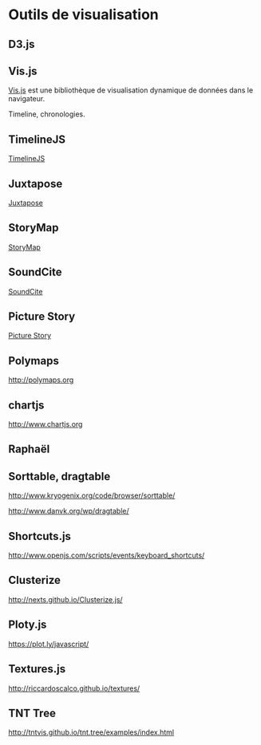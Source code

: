 # Outils de visualisation


## D3.js

## Vis.js

[Vis.js](http://visjs.org) est une bibliothèque de visualisation dynamique de données dans le navigateur.

Timeline, chronologies.

## TimelineJS

[TimelineJS](http://timeline.knightlab.com)


## Juxtapose

[Juxtapose](https://juxtapose.knightlab.com)


## StoryMap

[StoryMap](https://storymap.knightlab.com)


## SoundCite

[SoundCite](http://soundcite.knightlab.com)

## Picture Story

[Picture Story](http://picturestory.knightlab.com)

## Polymaps

http://polymaps.org

## chartjs

http://www.chartjs.org

## Raphaël

## Sorttable, dragtable

http://www.kryogenix.org/code/browser/sorttable/

http://www.danvk.org/wp/dragtable/

## Shortcuts.js

http://www.openjs.com/scripts/events/keyboard_shortcuts/

## Clusterize

http://nexts.github.io/Clusterize.js/

## Ploty.js

https://plot.ly/javascript/

## Textures.js

http://riccardoscalco.github.io/textures/

## TNT Tree

http://tntvis.github.io/tnt.tree/examples/index.html